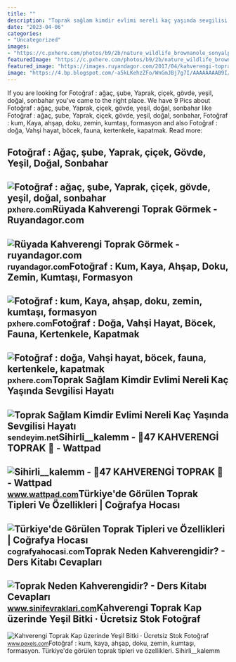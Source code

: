 ```yaml
---
title: ""
description: "Toprak sağlam kimdir evlimi nereli kaç yaşında sevgilisi hayatı"
date: "2023-04-06"
categories:
- "Uncategorized"
images:
- "https://c.pxhere.com/photos/b9/2b/nature_wildlife_brownanole_sonyalpha-170495.jpg!d"
featuredImage: "https://c.pxhere.com/photos/b9/2b/nature_wildlife_brownanole_sonyalpha-170495.jpg!d"
featured_image: "https://images.ruyandagor.com/2017/04/kahverengi-toprak-gormek-2104.jpg"
image: "https://4.bp.blogspot.com/-a5kLKehzZFo/WnGmJBj7g7I/AAAAAAAAB9I/mMOYapOdP6E4lY8rQVDMeHKKFrROKLARgCLcBGAs/s1600/toprak_kahverengi.jpg"
---
```


If you are looking for Fotoğraf : ağaç, şube, Yaprak, çiçek, gövde, yeşil, doğal, sonbahar you've came to the right place. We have 9 Pics about Fotoğraf : ağaç, şube, Yaprak, çiçek, gövde, yeşil, doğal, sonbahar like Fotoğraf : ağaç, şube, Yaprak, çiçek, gövde, yeşil, doğal, sonbahar, Fotoğraf : kum, Kaya, ahşap, doku, zemin, kumtaşı, formasyon and also Fotoğraf : doğa, Vahşi hayat, böcek, fauna, kertenkele, kapatmak. Read more:

Fotoğraf : Ağaç, şube, Yaprak, çiçek, Gövde, Yeşil, Doğal, Sonbahar
-------------------------------------------------------------------

 ![Fotoğraf : ağaç, şube, Yaprak, çiçek, gövde, yeşil, doğal, sonbahar](https://c.pxhere.com/photos/e3/d4/leaf_green_natural_brown-1080822.jpg!d) <small>pxhere.com</small>Rüyada Kahverengi Toprak Görmek - Ruyandagor.com
------------------------------------------------

 ![Rüyada Kahverengi Toprak Görmek - ruyandagor.com](https://images.ruyandagor.com/2017/04/kahverengi-toprak-gormek-2104.jpg) <small>ruyandagor.com</small>Fotoğraf : Kum, Kaya, Ahşap, Doku, Zemin, Kumtaşı, Formasyon
------------------------------------------------------------

 ![Fotoğraf : kum, Kaya, ahşap, doku, zemin, kumtaşı, formasyon](https://c.pxhere.com/photos/32/8f/forms_texture_sandstone_erosion_priorat-847767.jpg!d) <small>pxhere.com</small>Fotoğraf : Doğa, Vahşi Hayat, Böcek, Fauna, Kertenkele, Kapatmak
----------------------------------------------------------------

 ![Fotoğraf : doğa, Vahşi hayat, böcek, fauna, kertenkele, kapatmak](https://c.pxhere.com/photos/b9/2b/nature_wildlife_brownanole_sonyalpha-170495.jpg!d) <small>pxhere.com</small>Toprak Sağlam Kimdir Evlimi Nereli Kaç Yaşında Sevgilisi Hayatı
---------------------------------------------------------------

 ![Toprak Sağlam Kimdir Evlimi Nereli Kaç Yaşında Sevgilisi Hayatı](http://sendeyim.net/uploads/news/657632_toprak-saglam.jpg) <small>sendeyim.net</small>Sihirli\_\_kalemm - 📖47 KAHVERENGİ TOPRAK 📖 - Wattpad
-----------------------------------------------------

 ![Sihirli__kalemm - 📖47 KAHVERENGİ TOPRAK 📖 - Wattpad](https://d.wattpad.com/story_parts/584916555/images/1535452b53ce1926323126726201.jpg) <small>www.wattpad.com</small>Türkiye'de Görülen Toprak Tipleri Ve Özellikleri | Coğrafya Hocası
------------------------------------------------------------------

 ![Türkiye'de Görülen Toprak Tipleri ve Özellikleri | Coğrafya Hocası](https://cografyahocasi.com/wp-content/uploads/2014/03/Kahverengi-Orman-Topragi.jpg) <small>cografyahocasi.com</small>Toprak Neden Kahverengidir? - Ders Kitabı Cevapları
---------------------------------------------------

 ![Toprak Neden Kahverengidir? - Ders Kitabı Cevapları](https://4.bp.blogspot.com/-a5kLKehzZFo/WnGmJBj7g7I/AAAAAAAAB9I/mMOYapOdP6E4lY8rQVDMeHKKFrROKLARgCLcBGAs/s1600/toprak_kahverengi.jpg) <small>www.sinifevraklari.com</small>Kahverengi Toprak Kap üzerinde Yeşil Bitki · Ücretsiz Stok Fotoğraf
-------------------------------------------------------------------

 ![Kahverengi Toprak Kap üzerinde Yeşil Bitki · Ücretsiz Stok Fotoğraf](https://images.pexels.com/photos/4622277/pexels-photo-4622277.jpeg?auto=compress&cs=tinysrgb&h=750&w=1260) <small>www.pexels.com</small>Fotoğraf : kum, kaya, ahşap, doku, zemin, kumtaşı, formasyon. Türkiye'de görülen toprak tipleri ve özellikleri. Sihirli\_\_kalemm
